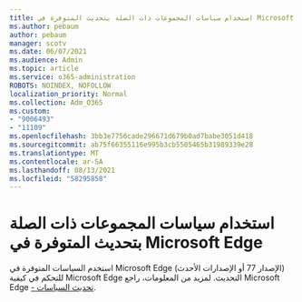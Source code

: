 ```yaml
---
title: استخدام سياسات المجموعات ذات الصلة بتحديث المتوفرة في Microsoft Edge
ms.author: pebaum
author: pebaum
manager: scotv
ms.date: 06/07/2021
ms.audience: Admin
ms.topic: article
ms.service: o365-administration
ROBOTS: NOINDEX, NOFOLLOW
localization_priority: Normal
ms.collection: Adm_O365
ms.custom:
- "9006493"
- "11109"
ms.openlocfilehash: 3bb3e7756cade296671d679b0ad7babe3051d418
ms.sourcegitcommit: ab75f66355116e995b3cb5505465b31989339e28
ms.translationtype: MT
ms.contentlocale: ar-SA
ms.lasthandoff: 08/13/2021
ms.locfileid: "58295858"
---
```

# <a name="use-update-related-group-policies-available-in-microsoft-edge"></a>استخدام سياسات المجموعات ذات الصلة بتحديث المتوفرة في Microsoft Edge

استخدم السياسات المتوفرة في Microsoft Edge (الإصدار 77 أو الإصدارات الأحدث) للتحكم في كيفية Microsoft Edge التحديث. لمزيد من المعلومات، راجع Microsoft Edge [- تحديث السياسات](https://docs.microsoft.com/DeployEdge/microsoft-edge-update-policies#available-policies).